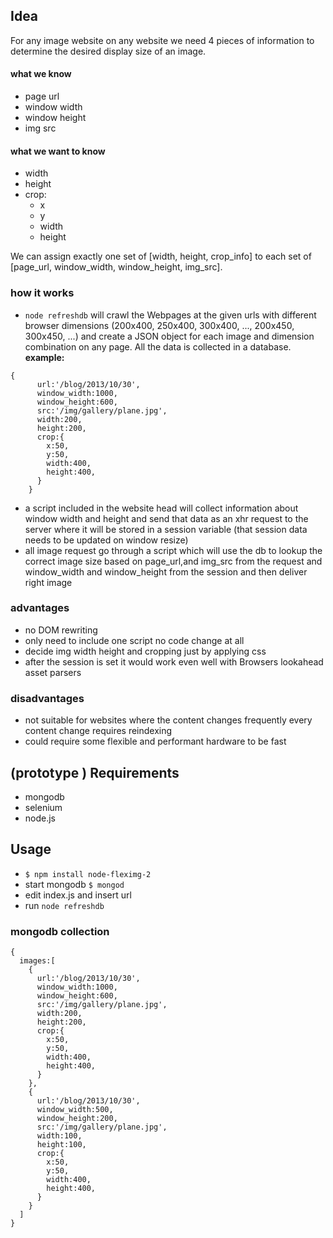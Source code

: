 ## Idea

For any image website on any website we need 4 pieces of information to determine the desired display size of an image.

#### what we know

- page url
- window width
- window height
- img src

#### what we want to know

- width
- height
- crop:
  -   x
  -   y
  -   width
  -   height

We can assign exactly one set of [width, height, crop_info] to each set of [page_url, window_width, window_height, img_src]. 

### how it works

- ```node refreshdb``` will crawl the Webpages at the given urls with different browser dimensions (200x400, 250x400, 300x400, ..., 200x450, 300x450, ...) and create a JSON object for each image and dimension combination on any page. All the data is collected in a database. **example:**

```
{
      url:'/blog/2013/10/30',
      window_width:1000,
      window_height:600,
      src:'/img/gallery/plane.jpg',
      width:200,
      height:200,
      crop:{
        x:50,
        y:50,
        width:400,
        height:400,
      }
    }
```

- a script included in the website head will collect information about window width and height and send that data as an xhr request to the server where it will be stored in a session variable (that session data needs to be updated on window resize)
- all image request go through a script which will use the db to lookup the correct image size based on page_url,and img_src from the request and window_width and window_height from the session and then deliver right image

### advantages

- no DOM rewriting
- only need to include one script no code change at all
- decide img width height and cropping just by applying css
- after the session is set it would work even well with Browsers lookahead asset parsers 

### disadvantages

- not suitable for websites where the content changes frequently every content change requires reindexing
- could require some flexible and performant hardware to be fast

## (prototype ) Requirements

- mongodb
- selenium
- node.js

## Usage

- ```$ npm install node-fleximg-2```
- start mongodb ```$ mongod```
- edit index.js and insert url
- run ```node refreshdb```

### mongodb collection

```
{
  images:[
    {
      url:'/blog/2013/10/30',
      window_width:1000,
      window_height:600,
      src:'/img/gallery/plane.jpg',
      width:200,
      height:200,
      crop:{
        x:50,
        y:50,
        width:400,
        height:400,
      }
    },
    {
      url:'/blog/2013/10/30',
      window_width:500,
      window_height:200,
      src:'/img/gallery/plane.jpg',
      width:100,
      height:100,
      crop:{
        x:50,
        y:50,
        width:400,
        height:400,
      }
    }
  ]
}
```
